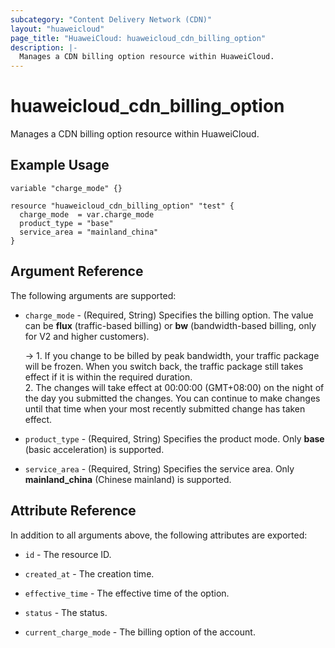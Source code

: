 ```yaml
---
subcategory: "Content Delivery Network (CDN)"
layout: "huaweicloud"
page_title: "HuaweiCloud: huaweicloud_cdn_billing_option"
description: |-
  Manages a CDN billing option resource within HuaweiCloud.
---
```


# huaweicloud_cdn_billing_option

Manages a CDN billing option resource within HuaweiCloud.

## Example Usage

```hcl
variable "charge_mode" {}

resource "huaweicloud_cdn_billing_option" "test" {
  charge_mode  = var.charge_mode
  product_type = "base"
  service_area = "mainland_china"
}
```

## Argument Reference

The following arguments are supported:

* `charge_mode` - (Required, String) Specifies the billing option. The value can be **flux** (traffic-based billing) or
  **bw** (bandwidth-based billing, only for V2 and higher customers).

  -> 1. If you change to be billed by peak bandwidth, your traffic package will be frozen. When you switch back,
  the traffic package still takes effect if it is within the required duration.<br> 2. The changes will take effect at
  00:00:00 (GMT+08:00) on the night of the day you submitted the changes. You can continue to make changes until that
  time when your most recently submitted change has taken effect.

* `product_type` - (Required, String) Specifies the product mode. Only **base** (basic acceleration) is supported.

* `service_area` - (Required, String) Specifies the service area. Only **mainland_china** (Chinese mainland) is supported.

## Attribute Reference

In addition to all arguments above, the following attributes are exported:

* `id` - The resource ID.

* `created_at` - The creation time.

* `effective_time` - The effective time of the option.

* `status` - The status.

* `current_charge_mode` - The billing option of the account.
